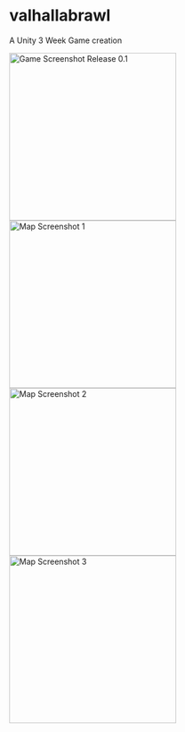 # valhallabrawl
A Unity 3 Week Game creation

<img src="https://media.githubusercontent.com/media/TheCell/valhallabrawl/master/splashscreen.PNG" height="300" alt="Game Screenshot Release 0.1" />
<img src="https://media.githubusercontent.com/media/TheCell/valhallabrawl/master/mapScreenshotStartWeek3.png" height="300" alt="Map Screenshot 1" />
<img src="https://media.githubusercontent.com/media/TheCell/valhallabrawl/master/vsModeScreen.png" height="300" alt="Map Screenshot 2" />
<img src="https://media.githubusercontent.com/media/TheCell/valhallabrawl/master/vsModeScreenWithAssets.png" height="300" alt="Map Screenshot 3" />
